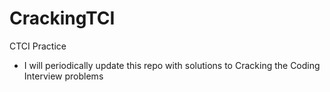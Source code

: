 # CrackingTCI
CTCI Practice
- I will periodically update this repo with solutions to Cracking the Coding Interview problems
